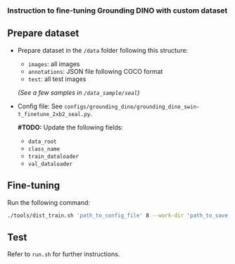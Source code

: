 ### Instruction to fine-tuning Grounding DINO with custom dataset

## Prepare dataset
- Prepare dataset in the `/data` folder following this structure:
  - `images`: all images
  - `annotations`: JSON file following COCO format
  - `test`: all test images

  *(See a few samples in `/data_sample/seal`)*

- Config file:
  See `configs/grounding_dino/grounding_dino_swin-t_finetune_2xb2_seal.py`.
  
  **#TODO:** Update the following fields:
  - `data_root`
  - `class_name`
  - `train_dataloader`
  - `val_dataloader`

## Fine-tuning
Run the following command:
```bash
./tools/dist_train.sh 'path_to_config_file' 8 --work-dir 'path_to_save'
```

## Test
Refer to `run.sh` for further instructions.
